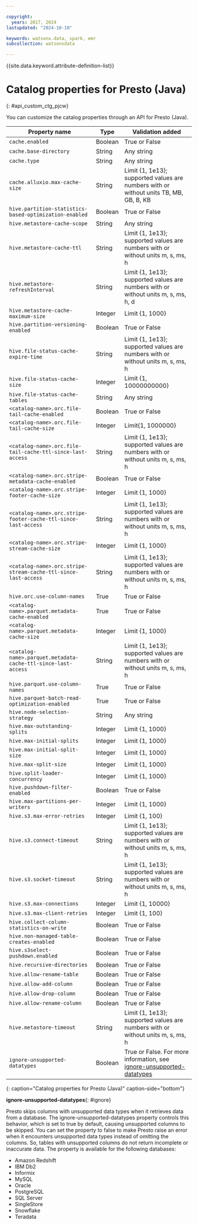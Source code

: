 ```yaml
---

copyright:
  years: 2017, 2024
lastupdated: "2024-10-10"

keywords: watsonx.data, spark, emr
subcollection: watsonxdata

---
```


{{site.data.keyword.attribute-definition-list}}

# Catalog properties for Presto (Java)
{: #api_custom_ctg_pjcw}

You can customize the catalog properties through an API for Presto (Java).

| Property name | Type | Validation added |
| --- | --- | --- |
| `cache.enabled` | Boolean | True or False |
| `cache.base-directory` | String | Any string |
| `cache.type` | String | Any string |
| `cache.alluxio.max-cache-size` | String | Limit {1, 1e13}; supported values are numbers with or without units TB, MB, GB, B, KB |
| `hive.partition-statistics-based-optimization-enabled` | Boolean | True or False |
| `hive.metastore-cache-scope` | String | Any string |
| `hive.metastore-cache-ttl` | String | Limit {1, 1e13}; supported values are numbers with or without units m, s, ms, h |
| `hive.metastore-refreshInterval` | String | Limit {1, 1e13}; supported values are numbers with or without units m, s, ms, h, d |
| `hive.metastore-cache-maximum-size` | Integer | Limit {1, 1000} |
| `hive.partition-versioning-enabled` | Boolean | True or False |
| `hive.file-status-cache-expire-time` | String | Limit {1, 1e13}; supported values are numbers with or without units m, s, ms, h |
| `hive.file-status-cache-size` | Integer | Limit {1, 10000000000} |
| `hive.file-status-cache-tables` | String | Any string |
| `<catalog-name>.orc.file-tail-cache-enabled` | Boolean | True or False |
| `<catalog-name>.orc.file-tail-cache-size` | Integer | Limit{1, 1000000} |
| `<catalog-name>.orc.file-tail-cache-ttl-since-last-access` | String | Limit {1, 1e13}; supported values are numbers with or without units m, s, ms, h |
| `<catalog-name>.orc.stripe-metadata-cache-enabled` | Boolean | True or False |
| `<catalog-name>.orc.stripe-footer-cache-size` | Integer | Limit {1, 1000} |
| `<catalog-name>.orc.stripe-footer-cache-ttl-since-last-access` | String | Limit {1, 1e13}; supported values are numbers with or without units m, s, ms, h |
| `<catalog-name>.orc.stripe-stream-cache-size` | Integer | Limit {1, 1000} |
| `<catalog-name>.orc.stripe-stream-cache-ttl-since-last-access` | String | Limit {1, 1e13}; supported values are numbers with or without units m, s, ms, h |
| `hive.orc.use-column-names` | True | True or False |
| `<catalog-name>.parquet.metadata-cache-enabled` | True | True or False |
| `<catalog-name>.parquet.metadata-cache-size` | Integer | Limit {1, 1000} |
| `<catalog-name>.parquet.metadata-cache-ttl-since-last-access` | String | Limit {1, 1e13}; supported values are numbers with or without units m, s, ms, h |
| `hive.parquet.use-column-names` | True | True or False |
| `hive.parquet-batch-read-optimization-enabled` | True | True or False |
| `hive.node-selection-strategy` | String | Any string |
| `hive.max-outstanding-splits` | Integer | Limit {1, 1000} |
| `hive.max-initial-splits` | Integer | Limit {1, 1000} |
| `hive.max-initial-split-size` | Integer | Limit {1, 1000} |
| `hive.max-split-size` | Integer | Limit {1, 1000} |
| `hive.split-loader-concurrency` | Integer | Limit {1, 1000} |
| `hive.pushdown-filter-enabled` | Boolean | True or False |
| `hive.max-partitions-per-writers` | Integer | Limit {1, 1000} |
| `hive.s3.max-error-retries` | Integer | Limit {1, 100} |
| `hive.s3.connect-timeout` | String | Limit {1, 1e13}; supported values are numbers with or without units m, s, ms, h |
| `hive.s3.socket-timeout` | String | Limit {1, 1e13}; supported values are numbers with or without units m, s, ms, h |
| `hive.s3.max-connections` | Integer | Limit {1, 10000} |
| `hive.s3.max-client-retries` | Integer | Limit {1, 100} |
| `hive.collect-column-statistics-on-write` | Boolean | True or False |
| `hive.non-managed-table-creates-enabled` | Boolean | True or False |
| `hive.s3select-pushdown.enabled` | Boolean | True or False |
| `hive.recursive-directories` | Boolean | True or False |
| `hive.allow-rename-table` | Boolean | True or False |
| `hive.allow-add-column` | Boolean | True or False |
| `hive.allow-drop-column` | Boolean | True or False |
| `hive.allow-rename-column` | Boolean | True or False |
| `hive.metastore-timeout` | String | Limit {1, 1e13}; supported values are numbers with or without units m, s, ms, h |
| `ignore-unsupported-datatypes` | Boolean | True or False. For more information, see [ignore-unsupported-datatypes](#ignore) |
{: caption="Catalog properties for Presto (Java)" caption-side="bottom"}

   **ignore-unsupported-datatypes**{: #ignore}

Presto skips columns with unsupported data types when it retrieves data from a database. The ignore-unsupported-datatypes property controls this behavior, which is set to true by default, causing unsupported columns to be skipped. You can set the property to false to make Presto raise an error when it encounters unsupported data types instead of omitting the columns. So, tables with unsupported columns do not return incomplete or inaccurate data.
The property is available for the following databases:

* Amazon Redshift
* IBM Db2
* Informix
* MySQL
* Oracle
* PostgreSQL
* SQL Server
* SingleStore
* Snowflake
* Teradata
